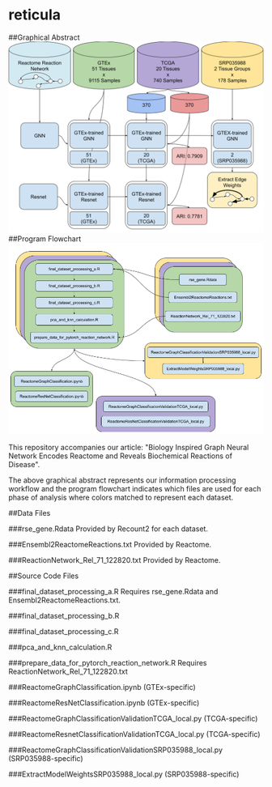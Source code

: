 # reticula
##Graphical Abstract
![Graphical Abstract Image](Graphical%20Abstract.png)
##Program Flowchart
![Program Flowchart Image](Program%20Flowchart.png)

This repository accompanies our article: "Biology Inspired Graph Neural Network Encodes Reactome and Reveals Biochemical Reactions of Disease".

The above graphical abstract represents our information processing workflow and the program flowchart indicates which files are used for each phase of analysis where colors matched to represent each dataset.

##Data Files

###rse_gene.Rdata
Provided by Recount2 for each dataset.

###Ensembl2ReactomeReactions.txt
Provided by Reactome.

###ReactionNetwork_Rel_71_122820.txt
Provided by Reactome.

##Source Code Files

###final_dataset_processing_a.R
Requires rse_gene.Rdata and Ensembl2ReactomeReactions.txt.

###final_dataset_processing_b.R

###final_dataset_processing_c.R

###pca_and_knn_calculation.R

###prepare_data_for_pytorch_reaction_network.R
Requires ReactionNetwork_Rel_71_122820.txt

###ReactomeGraphClassification.ipynb (GTEx-specific)

###ReactomeResNetClassification.ipynb (GTEx-specific)

###ReactomeGraphClassificationValidationTCGA_local.py (TCGA-specific)

###ReactomeResnetClassificationValidationTCGA_local.py (TCGA-specific)

###ReactomeGraphClassificationValidationSRP035988_local.py (SRP035988-specific)

###ExtractModelWeightsSRP035988_local.py (SRP035988-specific)


